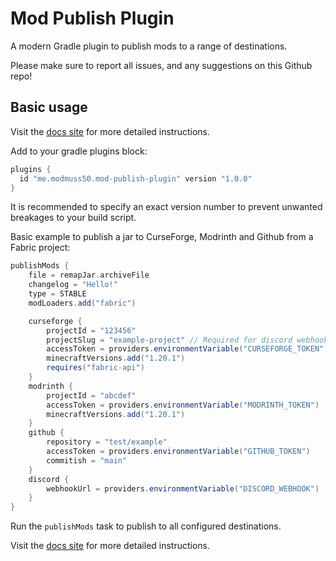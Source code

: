 # Mod Publish Plugin
A modern Gradle plugin to publish mods to a range of destinations.

Please make sure to report all issues, and any suggestions on this Github repo!

## Basic usage
Visit the [docs site](https://modmuss50.github.io/mod-publish-plugin/) for more detailed instructions.

Add to your gradle plugins block:

```gradle
plugins {
  id "me.modmuss50.mod-publish-plugin" version "1.0.0"
}
```

It is recommended to specify an exact version number to prevent unwanted breakages to your build script.

Basic example to publish a jar to CurseForge, Modrinth and Github from a Fabric project:
```gradle
publishMods {
    file = remapJar.archiveFile
    changelog = "Hello!"
    type = STABLE
    modLoaders.add("fabric")

    curseforge {
        projectId = "123456"
        projectSlug = "example-project" // Required for discord webhook
        accessToken = providers.environmentVariable("CURSEFORGE_TOKEN")
        minecraftVersions.add("1.20.1")
        requires("fabric-api")
    }
    modrinth {
        projectId = "abcdef"
        accessToken = providers.environmentVariable("MODRINTH_TOKEN")
        minecraftVersions.add("1.20.1")
    }
    github {
        repository = "test/example"
        accessToken = providers.environmentVariable("GITHUB_TOKEN")
        commitish = "main"
    }
    discord {
        webhookUrl = providers.environmentVariable("DISCORD_WEBHOOK")
    }
}
```

Run the `publishMods` task to publish to all configured destinations.

Visit the [docs site](https://modmuss50.github.io/mod-publish-plugin/) for more detailed instructions.